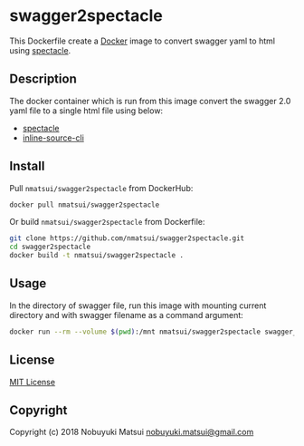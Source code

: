 # swagger2spectacle

This Dockerfile create a [Docker](http://docker.com) image to convert swagger yaml to html using [spectacle](https://sourcey.com/spectacle/).

## Description

The docker container which is run from this image convert the swagger 2.0 yaml file to a single html file using below:

* [spectacle](https://sourcey.com/spectacle/)
* [inline-source-cli](https://www.npmjs.com/package/inline-source-cli)

## Install

Pull `nmatsui/swagger2spectacle` from DockerHub:

```bash
docker pull nmatsui/swagger2spectacle
```

Or build `nmatsui/swagger2spectacle` from Dockerfile:

```bash
git clone https://github.com/nmatsui/swagger2spectacle.git
cd swagger2spectacle
docker build -t nmatsui/swagger2spectacle .
```

## Usage

In the directory of swagger file, run this image with mounting current directory and with swagger filename as a command argument:

```bash
docker run --rm --volume $(pwd):/mnt nmatsui/swagger2spectacle swagger_filename.yaml
```

## License

[MIT License](/LICENSE)

## Copyright
Copyright (c) 2018 Nobuyuki Matsui <nobuyuki.matsui@gmail.com>
